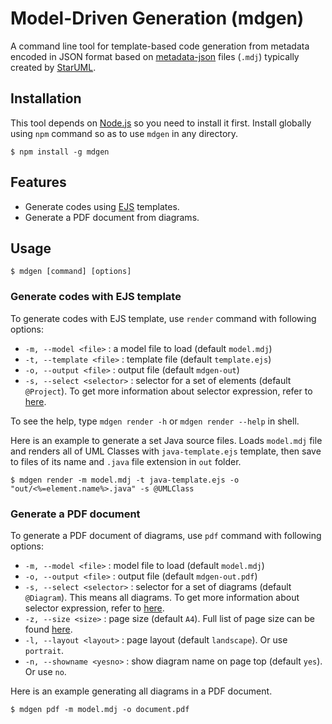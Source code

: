 Model-Driven Generation (mdgen)
===============================

A command line tool for template-based code generation from metadata encoded in JSON format based on [metadata-json](https://github.com/staruml/metadata-json) files (`.mdj`) typically created by [StarUML](http://staruml.io).

Installation
------------

This tool depends on [Node.js](http://nodejs.org) so you need to install it first. Install globally using `npm` command so as to use `mdgen` in any directory.

```
$ npm install -g mdgen
```

Features
--------

* Generate codes using [EJS](https://github.com/tj/ejs) templates.
* Generate a PDF document from diagrams.

Usage
-----

```shell
$ mdgen [command] [options]
```

### Generate codes with EJS template

To generate codes with EJS template, use `render` command with following options:

* `-m, --model <file>` : a model file to load (default `model.mdj`)
* `-t, --template <file>` : template file (default `template.ejs`)
* `-o, --output <file>` : output file (default `mdgen-out`)
* `-s, --select <selector>` : selector for a set of elements (default `@Project`). To get more information about selector expression, refer to [here](https://github.com/staruml/metadata-json).

To see the help, type `mdgen render -h` or `mdgen render --help` in shell.

Here is an example to generate a set Java source files. Loads `model.mdj` file and renders all of UML Classes with `java-template.ejs` template, then save to files of its name and `.java` file extension in `out` folder.

```shell
$ mdgen render -m model.mdj -t java-template.ejs -o "out/<%=element.name%>.java" -s @UMLClass
```

### Generate a PDF document

To generate a PDF document of diagrams, use `pdf` command with following options:

* `-m, --model <file>` : model file to load (default `model.mdj`)
* `-o, --output <file>` : output file (default `mdgen-out.pdf`)
* `-s, --select <selector>` : selector for a set of diagrams (default `@Diagram`). This means all diagrams. To get more information about selector expression, refer to [here](https://github.com/staruml/metadata-json).
* `-z, --size <size>` : page size (default `A4`). Full list of page size can be found [here](https://github.com/staruml/metadata-json).
* `-l, --layout <layout>` : page layout (default `landscape`). Or use `portrait`.
* `-n, --showname <yesno>` : show diagram name on page top (default `yes`). Or use `no`.

Here is an example generating all diagrams in a PDF document.

```shell
$ mdgen pdf -m model.mdj -o document.pdf
```

